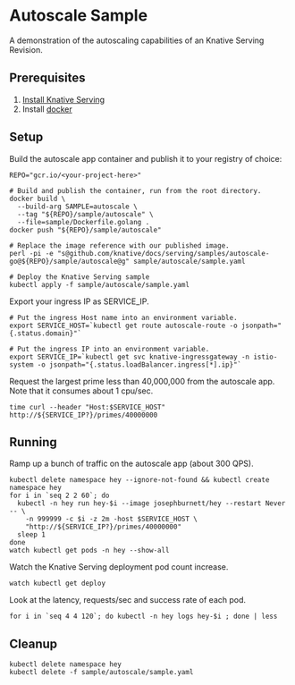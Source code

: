 # Autoscale Sample

A demonstration of the autoscaling capabilities of an Knative Serving Revision.

## Prerequisites

1. [Install Knative Serving](https://github.com/knative/docs/blob/master/install/README.md)
1. Install [docker](https://www.docker.com/)

## Setup

Build the autoscale app container and publish it to your registry of choice:

```shell
REPO="gcr.io/<your-project-here>"

# Build and publish the container, run from the root directory.
docker build \
  --build-arg SAMPLE=autoscale \
  --tag "${REPO}/sample/autoscale" \
  --file=sample/Dockerfile.golang .
docker push "${REPO}/sample/autoscale"

# Replace the image reference with our published image.
perl -pi -e "s@github.com/knative/docs/serving/samples/autoscale-go@${REPO}/sample/autoscale@g" sample/autoscale/sample.yaml

# Deploy the Knative Serving sample
kubectl apply -f sample/autoscale/sample.yaml

```

Export your ingress IP as SERVICE_IP.

```shell
# Put the ingress Host name into an environment variable.
export SERVICE_HOST=`kubectl get route autoscale-route -o jsonpath="{.status.domain}"`

# Put the ingress IP into an environment variable.
export SERVICE_IP=`kubectl get svc knative-ingressgateway -n istio-system -o jsonpath="{.status.loadBalancer.ingress[*].ip}"`
```

Request the largest prime less than 40,000,000 from the autoscale app.  Note that it consumes about 1 cpu/sec.

```shell
time curl --header "Host:$SERVICE_HOST" http://${SERVICE_IP?}/primes/40000000
```

## Running

Ramp up a bunch of traffic on the autoscale app (about 300 QPS).

```shell
kubectl delete namespace hey --ignore-not-found && kubectl create namespace hey
for i in `seq 2 2 60`; do
  kubectl -n hey run hey-$i --image josephburnett/hey --restart Never -- \
    -n 999999 -c $i -z 2m -host $SERVICE_HOST \
    "http://${SERVICE_IP?}/primes/40000000"
  sleep 1
done
watch kubectl get pods -n hey --show-all
```

Watch the Knative Serving deployment pod count increase.

```shell
watch kubectl get deploy
```

Look at the latency, requests/sec and success rate of each pod.

```shell
for i in `seq 4 4 120`; do kubectl -n hey logs hey-$i ; done | less
```

## Cleanup

```shell
kubectl delete namespace hey
kubectl delete -f sample/autoscale/sample.yaml
```
